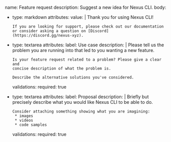 name: Feature request
description: Suggest a new idea for Nexus CLI.
body:
  - type: markdown
    attributes:
      value: |
        Thank you for using Nexus CLI!

        If you are looking for support, please check out our documentation
        or consider asking a question on [Discord](https://discord.gg/nexus-xyz).
  - type: textarea
    attributes:
      label: Use case
      description: |
        Please tell us the problem you are running into that led to you wanting
        a new feature.

        Is your feature request related to a problem? Please give a clear and
        concise description of what the problem is.

        Describe the alternative solutions you've considered.
    validations:
      required: true
  - type: textarea
    attributes:
      label: Proposal
      description: |
        Briefly but precisely describe what you would like Nexus CLI to be able to do.

        Consider attaching something showing what you are imagining:
         * images
         * videos
         * code samples
    validations:
      required: true
